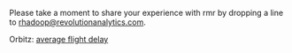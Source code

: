 Please take a moment to share your experience with rmr by dropping a line to rhadoop@revolutionanalytics.com.

Orbitz: [average flight delay](http://github.com/jseidman/hadoop-R/tree/master/airline/src/deptdelay_by_month/R/rmr)